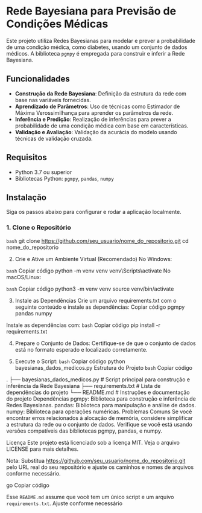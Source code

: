 # Rede Bayesiana para Previsão de Condições Médicas

Este projeto utiliza Redes Bayesianas para modelar e prever a probabilidade de uma condição médica, como diabetes, usando um conjunto de dados médicos. A biblioteca `pgmpy` é empregada para construir e inferir a Rede Bayesiana.

## Funcionalidades

- **Construção da Rede Bayesiana**: Definição da estrutura da rede com base nas variáveis fornecidas.
- **Aprendizado de Parâmetros**: Uso de técnicas como Estimador de Máxima Verossimilhança para aprender os parâmetros da rede.
- **Inferência e Predição**: Realização de inferências para prever a probabilidade de uma condição médica com base em características.
- **Validação e Avaliação**: Validação da acurácia do modelo usando técnicas de validação cruzada.

## Requisitos

- Python 3.7 ou superior
- Bibliotecas Python: `pgmpy`, `pandas`, `numpy`

## Instalação

Siga os passos abaixo para configurar e rodar a aplicação localmente.

### 1. Clone o Repositório

```bash```
git clone https://github.com/seu_usuario/nome_do_repositorio.git
cd nome_do_repositorio

2. Crie e Ative um Ambiente Virtual (Recomendado)
No Windows:

```bash```
Copiar código
python -m venv venv
venv\Scripts\activate
No macOS/Linux:

```bash```
Copiar código
python3 -m venv venv
source venv/bin/activate

3. Instale as Dependências
Crie um arquivo requirements.txt com o seguinte conteúdo e instale as dependências:
Copiar código
pgmpy
pandas
numpy

Instale as dependências com:
```bash```
Copiar código
pip install -r requirements.txt

4. Prepare o Conjunto de Dados:
Certifique-se de que o conjunto de dados está no formato esperado e localizado corretamente.

5. Execute o Script:
```bash```
Copiar código
python bayesianas_dados_medicos.py
Estrutura do Projeto
```bash```
Copiar código

.
├── bayesianas_dados_medicos.py  # Script principal para construção e inferência da Rede Bayesiana
├── requirements.txt             # Lista de dependências do projeto
└── README.md                    # Instruções e documentação do projeto
Dependências
pgmpy: Biblioteca para construção e inferência de Redes Bayesianas.
pandas: Biblioteca para manipulação e análise de dados.
numpy: Biblioteca para operações numéricas.
Problemas Comuns
Se você encontrar erros relacionados à alocação de memória, considere simplificar a estrutura da rede ou o conjunto de dados. Verifique se você está usando versões compatíveis das bibliotecas pgmpy, pandas, e numpy.

Licença
Este projeto está licenciado sob a licença MIT. Veja o arquivo LICENSE para mais detalhes.

Nota: Substitua https://github.com/seu_usuario/nome_do_repositorio.git pelo URL real do seu repositório e ajuste os caminhos e nomes de arquivos conforme necessário.

go
Copiar código

Esse `README.md` assume que você tem um único script e um arquivo `requirements.txt`. Ajuste conforme necessário 

